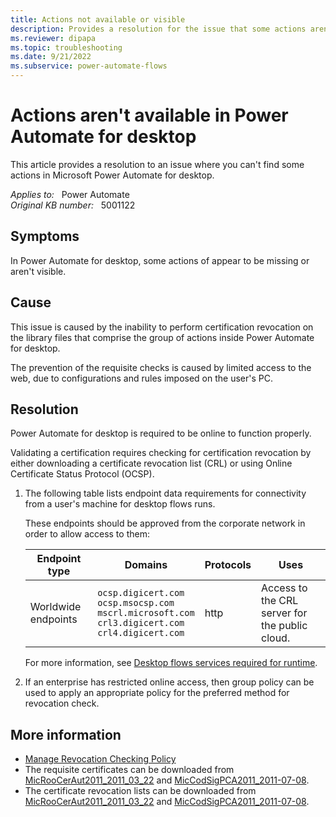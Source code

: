 ```yaml
---
title: Actions not available or visible
description: Provides a resolution for the issue that some actions aren't visible in Power Automate for desktop.
ms.reviewer: dipapa
ms.topic: troubleshooting
ms.date: 9/21/2022
ms.subservice: power-automate-flows
---
```

# Actions aren't available in Power Automate for desktop

This article provides a resolution to an issue where you can't find some actions in Microsoft Power Automate for desktop.

_Applies to:_ &nbsp; Power Automate  
_Original KB number:_ &nbsp; 5001122

## Symptoms

In Power Automate for desktop, some actions of  appear to be missing or aren't visible.

## Cause

This issue is caused by the inability to perform certification revocation on the library files that comprise the group of actions inside Power Automate for desktop.

The prevention of the requisite checks is caused by limited access to the web, due to configurations and rules imposed on the user's PC.

## Resolution

Power Automate for desktop is required to be online to function properly.

Validating a certification requires checking for certification revocation by either downloading a certificate revocation list (CRL) or using Online Certificate Status Protocol (OCSP).

1. The following table lists endpoint data requirements for connectivity from a user's machine for desktop flows runs.

   These endpoints should be approved from the corporate network in order to allow access to them:

   |Endpoint type|Domains|Protocols|Uses|
   |---|---|---|---|
   |Worldwide endpoints|`ocsp.digicert.com`</br>`ocsp.msocsp.com`</br>`mscrl.microsoft.com`</br>`crl3.digicert.com`</br>`crl4.digicert.com`|http|Access to the CRL server for the public cloud.|

   For more information, see [Desktop flows services required for runtime](/power-automate/ip-address-configuration#desktop-flows-services-required-for-runtime).

2. If an enterprise has restricted online access, then group policy can be used to apply an appropriate policy for the preferred method for revocation check.

## More information

- [Manage Revocation Checking Policy](/previous-versions/windows/it-pro/windows-server-2008-R2-and-2008/cc753863(v=ws.11))
- The requisite certificates can be downloaded from [MicRooCerAut2011_2011_03_22](https://www.microsoft.com/pki/certs/MicRooCerAut2011_2011_03_22.crt) and [MicCodSigPCA2011_2011-07-08](https://www.microsoft.com/pkiops/certs/MicCodSigPCA2011_2011-07-08.crt).
- The certificate revocation lists can be downloaded from [MicRooCerAut2011_2011_03_22](https://crl.microsoft.com/pki/crl/products/MicRooCerAut2011_2011_03_22.crl) and [MicCodSigPCA2011_2011-07-08](https://www.microsoft.com/pkiops/crl/MicCodSigPCA2011_2011-07-08.crl).
